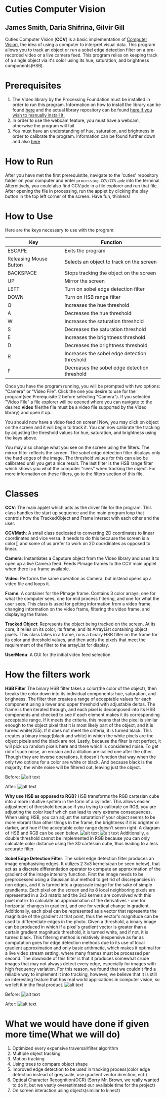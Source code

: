 # Cuties Computer Vision
## James Smith, Daria Shifrina, Gilvir Gill
Cuties Computer Vision (**CCV**) is a basic implementation of [Computer Vision](https://en.wikipedia.org/wiki/Computer_vision), the idea of using a computer to interpret visual data. This program allows you to track an object or run a sobel edge detection filter on a pre-recorded video or a live camera feed. This program relies on keeping track of a single object via it's color using its hue, saturation, and brightness components(HSB).

# Prerequisites
1. The Video library by the Processing Foundation must be installed in order to run this program. Information on how to install the library can be found [here](https://github.com/processing/processing/wiki/How-to-Install-a-Contributed-Library) and the actual library repository can be found [here if you wish to manually install it.](https://github.com/processing/processing-video)
2. In order to use the webcam feature, you must have a webcam, otherwise the program will fail.
3. You must have an understanding of hue, saturation, and brightness in order to calibrate the program. Information can be found further down and also [here](https://en.wikipedia.org/wiki/HSL_and_HSV)

# How to Run
After you have met the first prerequistite, navigate to the 'cuties' repository folder on your computer and enter `processing CCV/CCV.pde` into the terminal. Alternitively, you could also find CCV.pde in a file explorer and run that file. After opening the file in processing, run the applet by clicking the play button in the top left corner of the screen.
Have fun, thinkers!

# How to Use
Here are the keys necessary to use with the program:

| Key | Function |
| ------------- | ------------- |
| ESCAPE | Exits the program |
| Releasing Mouse Button | Selects an object to track on the screen |
| BACKSPACE | Stops tracking the object on the screen |
| UP | Mirror the screen |
| LEFT | Turn on sobel edge detection filter |
| DOWN | Turn on HSB range filter |
| Q | Increases the hue threshold  |
| A | Decreases the hue threshold  |
| W | Increases the saturation threshold |
| S | Decreases the saturation threshold |
| E | Increases the brightness threshold |
| D | Decreases the brightness threshold |
| R | Increases the sobel edge detection threshold |
| F | Decreases the sobel edge detection threshold |

Once you have the program running, you will be prompted with two options: "Camera" or "Video File". Click the one you desire to use for the program(see Prerequisite 2 before selecting "Camera"). If you selected "Video File" a file explorer will be opened where you can navigate to the desired **video** file(the file must be a video file supported by the Video library) and open it up.

You should now have a video feed on screen! Now, you may click on object on the screen and it will begin to track it. You can now calibrate the tracking by adjusting the threshold values for hue, saturation, and brightness using the keys above. 

You may also change what you see on the screen using the filters. The mirror filter reflects the screen. The sobel edge detection filter displays only the hard edges of the image. The threshold values for this can also be calibrated until you get a nice result. The last filter is the HSB range filter which shows you what the computer "sees" when tracking the object. For more information on these filters, go to the filters section of this file. 

# Classes
**CCV**: The main applet which acts as the driver file for the program. This class handles the start up sequence and the main program loop that controls how the TrackedObject and Frame interact with each other and the user. 

**CCVMath**: A small class dedicated to converting 2D coordinates to linear coordinates and vice versa. It needs to do this because the screen is a color[] and some of us prefer to work on 2D coordinates as opposed to linear.

**Camera**: Instantiates a Caputure object from the Video library and uses it to open up a live Camera feed. Feeds PImage frames to the CCV main applet when there is a frame available.

**Video**: Performs the same operation as Camera, but instead opens up a video file and loops it.

**Frame**: A container for the PImage frame. Contains 3 color arrays, one for what the computer sees, one for mid process filtering, and one for what the user sees. This class is used for getting information from a video frame, changing information on the video frame, filtering the video frame, and displaying the frame.

**Tracked Object**: Represents the object being tracked on the screen. At its core, it relies on its color, its frame, and its ArrayList containing object pixels. This class takes in a frame, runs a binary HSB filter on the frame for its color and threshold values, and then adds the pixels that meet the requirement of the filter to the arrayList for display.

**UserMenu**: A GUI for the initial video feed selection.

# How the filters work
**HSB Filter**
The binary HSB filter takes a color(the color of the object), then breaks the color down into its individual components: hue, saturation, and brighness. The filter then creates a range of acceptable values for each component using a lower and upper threshold with adjustable deltas. The frame is then iterated through, and each pixel is decomposed into its HSB components and checked to see if each element makes it its corresponding acceptable range. If it meets the criteria, this means that the pixel is similar enough to the object pixel that it is most likely part of the object, and it is turned white(255). If it does not meet the criteria, it is turned black. This creates a binary image(black and white) in which the white pixels are the object pixels and the black are not. Lastly, because the filter is not perfect, it will pick up random pixels here and there which is considered noise. To get rid of such noise, an erosion and a dilation are called one after the other. Though they are inverse operations, it doesn't function that way when the only two options for a color are white or black. And because black is the majority, the white noise will be filtered out, leaving just the object.

Before:
![alt text](https://i.gyazo.com/4b46ec8f910aae40916de1e123b3bbc7.png)

After:
![alt text](https://i.gyazo.com/f48c296130fb8d21786bd9a0a32bad06.png)

**Why use HSB as opposed to RGB?**
HSB transforms the RGB cartesian cube into a more intuitive system in the form of a cylinder. This allows easier adjustment of threshold because if you trying to calibrate on RGB, you are adjusting the color itself which can lead to very extreme consequences. When using HSB, you can adjust the saturation if your object seems to be more vibrant than other things in the frame, the brightness if it is brighter or darker, and hue if the acceptable color range doesn't seem right. A diagram of HSB and RGB can be seen below.
![alt text](https://i.stack.imgur.com/dvHEX.png)
![alt text](https://upload.wikimedia.org/wikipedia/commons/0/05/RGB_Cube_Show_lowgamma_cutout_a.png)
Additionally, a double threshold cannot be implemented in RGB because you can only calculate color distance using the 3D cartesian cube, thus leading to a less accurate filter.

**Sobel Edge Detection Filter**:
The sobel edge detection filter produces an image emphasising edges. It utilizes 2 3x3 kernels(can be seen below), that act as a discrete differentiation operator to compute an approximation of the gradient of the image intensity function. First the image needs to be preprocessed using a Gaussian blur method to get rid of discrepancies in non edges, and it is turned into a grayscale image for the sake of simple grandients. Each pixel on the screen and its 8 local neighboring pixels are represented in a 3x3 matrix and the 3x3 kernels are convolved with this pixel matrix to calculate an approximation of the derivatives - one for horizontal changes in gradient, and one for vertical change in gradient. Additionally, each pixel can be represented as a vector that represents the magnitude of the gradient at that point, thus the vector's magnitude can be used to differentiate edges in the photo. Given a threshold, a binary image can be produced in which if a pixel's gradient vector is greater than a certain gradient magnitude threshold, it is turned white, and if not, it is turned black. This filtering method is relatively inexpensive as far as computation goes for edge detection methods due to its use of local gradient approximation and only basic arithmetic, which makes it optimal for a live video stream setting, where many frames must be processed per second. The downside of this filter is that it produces somewhat crude images that may not always detect every edge, especially for images with high frequency variation. For this reason, we found that we couldn't find a reliable way to implement it into tracking, however, we believe that it is still an interesting feature that has real world applications in computer vision, so we left it in the final product.
![alt text](https://wikimedia.org/api/rest_v1/media/math/render/svg/848abd56e0e33cf402f01183bfe1f68a93fb34a9)

Before:
![alt text](https://i.gyazo.com/1dbf7a3789f01dfa8a677e6963a80ccc.jpg)

After:
![alt text](https://i.gyazo.com/e95b0d35bd25754eb49e17873b9c77a5.png)

# What we would have done if given more time(What we will do)
1. Optimized every expensive traversal/filter algorithm
2. Multiple object tracking
3. Motion tracking 
4. Using trees to compare object shape
5. Improved edge detection to be used in tracking process(color edge detection instead of greyscale, use gradient vector direction, ect.)
6. Optical Character Recognition(OCR) (Sorry Mr. Brown, we really wanted to do it, but we vastly overestimated our available time for the project)
7. On screen interaction using objects(similar to kinect)
